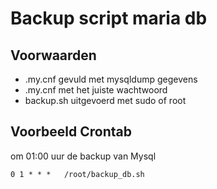 # Backup script maria db

## Voorwaarden
- .my.cnf gevuld met mysqldump gegevens
- .my.cnf met het juiste wachtwoord
- backup.sh uitgevoerd met sudo of root

## Voorbeeld Crontab
om 01:00 uur de backup van Mysql
```
0 1 * * *	/root/backup_db.sh
```

